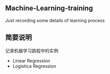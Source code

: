 ## Machine-Learning-training
Just recording some details of learning process
## 简要说明
记录机器学习路程中的实例
- Linear Regression
- Logistica Regression
